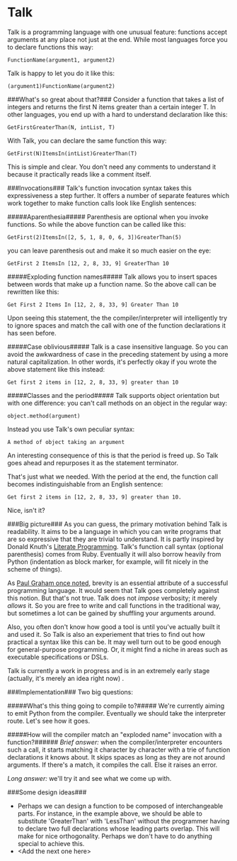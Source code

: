 Talk
====

Talk is a programming language with one unusual feature: functions accept arguments at any place not just at the end. While most languages force you to declare functions this way:

    FunctionName(argument1, argument2)

Talk is happy to let you do it like this:

    (argument1)FunctionName(argument2)

###What's so great about that?###
Consider a function that takes a list of integers and returns the first N items greater than a certain integer T. In other languages, you end up with a hard to understand declaration like this:
    
    GetFirstGreaterThan(N, intList, T)
    
With Talk, you can declare the same function this way:

    GetFirst(N)ItemsIn(intList)GreaterThan(T)
    
This is simple and clear. You don't need any comments to understand it because it practically reads like a comment itself. 

###Invocations###
Talk's function invocation syntax takes this expressiveness a step further. It offers a number of separate features which work together to make function calls look like English sentences: 

#####Aparenthesia#####
Parenthesis are optional when you invoke functions. So while the above function can be called like this:

    GetFirst(2)ItemsIn([2, 5, 1, 8, 0, 6, 3])GreaterThan(5)

you can leave parenthesis out and make it so much easier on the eye:

    GetFirst 2 ItemsIn [12, 2, 8, 33, 9] GreaterThan 10

#####Exploding function names#####
Talk allows you to insert spaces between words that make up a function name. So the above call can be rewritten like this:

    Get First 2 Items In [12, 2, 8, 33, 9] Greater Than 10

Upon seeing this statement, the the compiler/interpreter will intelligently try to ignore spaces and match the call with one of the function declarations it has seen before.

#####Case oblivious#####
Talk is a case insensitive language. So you can avoid the awkwardness of case in the preceding statement by using a more natural capitalization. In other words, it's perfectly okay if you wrote the above statement like this instead:

    Get first 2 items in [12, 2, 8, 33, 9] greater than 10


#####Classes and the period#####
Talk supports object orientation but with one difference: you can't call methods on an object in the regular way:
    
    object.method(argument)

Instead you use Talk's own peculiar syntax:
    
    A method of object taking an argument
    
An interesting consequence of this is that the period is freed up. So Talk goes ahead and repurposes it as the statement terminator. 

That's just what we needed. With the period at the end, the function call becomes indistinguishable from an English sentence:

    Get first 2 items in [12, 2, 8, 33, 9] greater than 10.
    
Nice, isn't it?

###Big picture###
As you can guess, the primary motivation behind Talk is readability. It aims to be a language in which you can write programs that are so expressive that they are trivial to understand. It is partly inspired by Donald Knuth's [Literate Programming](http://en.wikipedia.org/wiki/Literate_programming). Talk's function call syntax (optional parenthesis) comes from Ruby. Eventually it will also borrow heavily from Python (indentation as block marker, for example, will fit nicely in the scheme of things).

As [Paul Graham once noted](http://paulgraham.com/langdes.html), brevity is an essential attribute of a successful programming language. It would seem that Talk goes completely against this notion. But that's not true. Talk does not _impose_ verbosity; it merely _allows_ it. So you are free to write and call functions in the traditional way, but sometimes a lot can be gained by shuffling your arguments around.

Also, you often don't know how good a tool is until you've actually built it and used it. So Talk is also an experiement that tries to find out how practical a syntax like this can be. It may well turn out to be good enough for general-purpose programming. Or, it might find a niche in areas such as executable specifications or DSLs.

Talk is currently a work in progress and is in an extremely early stage (actually, it's merely an idea right now) .

###Implementation###
Two big questions:

#####What's this thing going to compile to?#####
We're currently aiming to emit Python from the compiler. Eventually we should take the interpreter route. Let's see how it goes.

#####How will the compiler match an "exploded name" invocation with a function?######
*Brief answer:* when the compiler/interpreter encounters such a call, it starts matching it character by character with a trie of function declarations it knows about. It skips spaces as long as they are not around arguments. If there's a match, it compiles the call. Else it raises an error.

*Long answer:* we'll try it and see what we come up with.



###Some design ideas###
- Perhaps we can design a function to be composed of interchangeable parts. For instance, in the example above, we should be able to substitute 'GreaterThan' with 'LessThan' without the programmer having to declare two full declarations whose leading parts overlap. This will make for nice orthogonality. Perhaps we don't have to do anything special to achieve this.
- \<Add the next one here\>